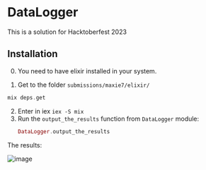 # DataLogger

This is a solution for Hacktoberfest 2023

## Installation

0. You need to have elixir installed in your system.

1. Get to the folder `submissions/maxie7/elixir/`

```elixir
mix deps.get
```

2. Enter in iex `iex -S mix`
3. Run the `output_the_results` function from `DataLogger` module:
   ```elixir
   DataLogger.output_the_results
   ```
The results:

![image](https://github.com/maxie7/file-io/assets/15796607/da27f80b-fa38-4fa1-aca6-30d08053c9a3)
